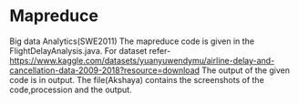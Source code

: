 # Mapreduce
Big data Analytics(SWE2011)
The mapreduce code is given in the FlightDelayAnalysis.java.
For dataset refer-
https://www.kaggle.com/datasets/yuanyuwendymu/airline-delay-and-cancellation-data-2009-2018?resource=download
The output of the given code is in output.
The file(Akshaya) contains the screenshots of the code,procession and the output.
